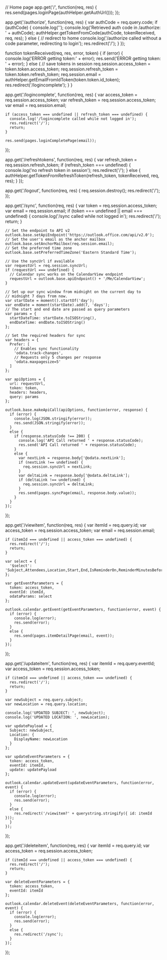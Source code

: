 // Home page
app.get('/', function(req, res) {
    res.send(pages.loginPage(authHelper.getAuthUrl()));
  });
  
  app.get('/authorize', function(req, res) {
    var authCode = req.query.code;
    if (authCode) {
      console.log('');
      console.log('Retrieved auth code in /authorize: ' + authCode);
      authHelper.getTokenFromCode(authCode, tokenReceived, req, res);
    }
    else {
      // redirect to home
      console.log('/authorize called without a code parameter, redirecting to login');
      res.redirect('/');
    }
  });
  
  function tokenReceived(req, res, error, token) {
    if (error) {
      console.log('ERROR getting token:'  + error);
      res.send('ERROR getting token: ' + error);
    }
    else {
      // save tokens in session
      req.session.access_token = token.token.access_token;
      req.session.refresh_token = token.token.refresh_token;
      req.session.email = authHelper.getEmailFromIdToken(token.token.id_token);
      res.redirect('/logincomplete');
    }
  }
  
  app.get('/logincomplete', function(req, res) {
    var access_token = req.session.access_token;
    var refresh_token = req.session.access_token;
    var email = req.session.email;
    
    if (access_token === undefined || refresh_token === undefined) {
      console.log('/logincomplete called while not logged in');
      res.redirect('/');
      return;
    }
    
    res.send(pages.loginCompletePage(email));
  });
  
  app.get('/refreshtokens', function(req, res) {
    var refresh_token = req.session.refresh_token;
    if (refresh_token === undefined) {
      console.log('no refresh token in session');
      res.redirect('/');
    }
    else {
      authHelper.getTokenFromRefreshToken(refresh_token, tokenReceived, req, res);
    }
  });
  
  app.get('/logout', function(req, res) {
    req.session.destroy();
    res.redirect('/');
  });
  
  app.get('/sync', function(req, res) {
    var token = req.session.access_token;
    var email = req.session.email;
    if (token === undefined || email === undefined) {
      console.log('/sync called while not logged in');
      res.redirect('/');
      return;
    }
    
    // Set the endpoint to API v2
    outlook.base.setApiEndpoint('https://outlook.office.com/api/v2.0');
    // Set the user's email as the anchor mailbox
    outlook.base.setAnchorMailbox(req.session.email);
    // Set the preferred time zone
    outlook.base.setPreferredTimeZone('Eastern Standard Time');
    
    // Use the syncUrl if available
    var requestUrl = req.session.syncUrl;
    if (requestUrl === undefined) {
      // Calendar sync works on the CalendarView endpoint
      requestUrl = outlook.base.apiEndpoint() + '/Me/CalendarView';
    }
    
    // Set up our sync window from midnight on the current day to
    // midnight 7 days from now.
    var startDate = moment().startOf('day');
    var endDate = moment(startDate).add(7, 'days');
    // The start and end date are passed as query parameters
    var params = {
      startDateTime: startDate.toISOString(),
      endDateTime: endDate.toISOString()
    };
    
    // Set the required headers for sync
    var headers = {
      Prefer: [ 
        // Enables sync functionality
        'odata.track-changes',
        // Requests only 5 changes per response
        'odata.maxpagesize=5'
      ]
    };
    
    var apiOptions = {
      url: requestUrl,
      token: token,
      headers: headers,
      query: params
    };
    
    outlook.base.makeApiCall(apiOptions, function(error, response) {
      if (error) {
        console.log(JSON.stringify(error));
        res.send(JSON.stringify(error));
      }
      else {
        if (response.statusCode !== 200) {
          console.log('API Call returned ' + response.statusCode);
          res.send('API Call returned ' + response.statusCode);
        }
        else {
          var nextLink = response.body['@odata.nextLink'];
          if (nextLink !== undefined) {
            req.session.syncUrl = nextLink;
          }
          var deltaLink = response.body['@odata.deltaLink'];
          if (deltaLink !== undefined) {
            req.session.syncUrl = deltaLink;
          }
          res.send(pages.syncPage(email, response.body.value));
        }
      }
    });
  });
  
  app.get('/viewitem', function(req, res) {
    var itemId = req.query.id;
    var access_token = req.session.access_token;
    var email = req.session.email;
    
    if (itemId === undefined || access_token === undefined) {
      res.redirect('/');
      return;
    }
    
    var select = {
      '$select': 'Subject,Attendees,Location,Start,End,IsReminderOn,ReminderMinutesBeforeStart'
    };
    
    var getEventParameters = {
      token: access_token,
      eventId: itemId,
      odataParams: select
    };
    
    outlook.calendar.getEvent(getEventParameters, function(error, event) {
      if (error) {
        console.log(error);
        res.send(error);
      }
      else {
        res.send(pages.itemDetailPage(email, event));
      }
    });
  });
  
  app.get('/updateitem', function(req, res) {
    var itemId = req.query.eventId;
    var access_token = req.session.access_token;
    
    if (itemId === undefined || access_token === undefined) {
      res.redirect('/');
      return;
    }
    
    var newSubject = req.query.subject;
    var newLocation = req.query.location;
    
    console.log('UPDATED SUBJECT: ', newSubject);
    console.log('UPDATED LOCATION: ', newLocation);
    
    var updatePayload = {
      Subject: newSubject,
      Location: {
        DisplayName: newLocation
      }
    };
    
    var updateEventParameters = {
      token: access_token,
      eventId: itemId,
      update: updatePayload
    };
    
    outlook.calendar.updateEvent(updateEventParameters, function(error, event) {
      if (error) {
        console.log(error);
        res.send(error);
      }
      else {
        res.redirect('/viewitem?' + querystring.stringify({ id: itemId }));
      }
    });
  });
  
  app.get('/deleteitem', function(req, res) {
    var itemId = req.query.id;
    var access_token = req.session.access_token;
    
    if (itemId === undefined || access_token === undefined) {
      res.redirect('/');
      return;
    }
    
    var deleteEventParameters = {
      token: access_token,
      eventId: itemId
    };
    
    outlook.calendar.deleteEvent(deleteEventParameters, function(error, event) {
      if (error) {
        console.log(error);
        res.send(error);
      }
      else {
        res.redirect('/sync');
      }
    });
  });